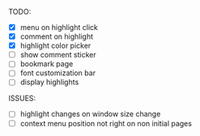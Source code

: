 TODO:
- [x] menu on highlight click
- [x] comment on highlight
- [x] highlight color picker
- [ ] show comment sticker
- [ ] bookmark page
- [ ] font customization bar
- [ ] display highlights
 
ISSUES:
- [ ] highlight changes on window size change
- [ ] context menu position not right on non initial pages
